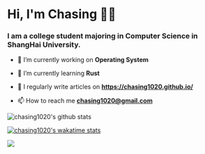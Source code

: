 <h1>Hi, I'm Chasing 👋🏻</h1>

<h3>I am a college student majoring in Computer Science in ShangHai University.</h3>

- 🔭 I’m currently working on **Operating System**

- 🌱 I’m currently learning **Rust**

- 📝 I regularly write articles on **https://chasing1020.github.io/**

- 📫 How to reach me **chasing1020@gmail.com**

![chasing1020's github stats](https://github-readme-stats.vercel.app/api?username=chasing1020&show_icons=true&theme=github_dark&hide_title=true&count_private=true)

[![chasing1020's wakatime stats](https://github-readme-stats.vercel.app/api/wakatime?username=chasing1020&theme=github_dark)](https://github.com/anuraghazra/github-readme-stats)

<img src="https://github-profile-trophy.vercel.app/?username=chasing1020&column=4&theme=nord&margin-w=15&margin-h=15">
